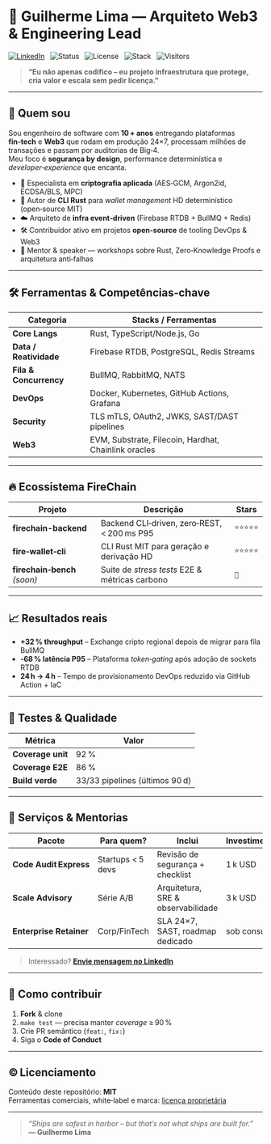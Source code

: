 # 👋 Guilherme Lima — Arquiteto Web3 & Engineering Lead  
[![LinkedIn](https://img.shields.io/badge/LinkedIn-Guilherme_Lima-0A66C2?style=for-the-badge&logo=linkedin&logoColor=white)](https://www.linkedin.com/in/guilhermelimadev-web3/) 
![Status](https://img.shields.io/badge/status-Production__Ready-brightgreen?style=for-the-badge) 
![License](https://img.shields.io/badge/license-MIT-green?style=for-the-badge) 
![Stack](https://img.shields.io/badge/stack-FireChain_v2.0.3a-FF6D00?style=for-the-badge) 
![Visitors](https://komarev.com/ghpvc/?username=guilhermelimadev&style=for-the-badge&color=blue)

> **“Eu não apenas codifico – eu projeto infraestrutura que protege, cria valor e escala sem pedir licença.”**

---

## 🚀 Quem sou

Sou engenheiro de software com **10 + anos** entregando plataformas **fin‑tech** e **Web3** que rodam em produção 24×7, processam milhões de transações e passam por auditorias de Big‑4.  
Meu foco é **segurança by design**, performance determinística e _developer‑experience_ que encanta.

* 🔐 Especialista em **criptografia aplicada** (AES‑GCM, Argon2id, ECDSA/BLS, MPC)  
* 🦀 Autor de **CLI Rust** para _wallet management_ HD determinístico (open‑source MIT)  
* ☁️ Arquiteto de **infra event‑driven** (Firebase RTDB + BullMQ + Redis)  
* 🛠️ Contribuidor ativo em projetos **open‑source** de tooling DevOps & Web3  
* 🎤 Mentor & speaker — workshops sobre Rust, Zero‑Knowledge Proofs e arquitetura anti‑falhas

---

## 🛠️ Ferramentas & Competências‑chave
| Categoria | Stacks / Ferramentas |
|-----------|---------------------|
| **Core Langs** | Rust, TypeScript/Node.js, Go |
| **Data / Reatividade** | Firebase RTDB, PostgreSQL, Redis Streams |
| **Fila & Concurrency** | BullMQ, RabbitMQ, NATS |
| **DevOps** | Docker, Kubernetes, GitHub Actions, Grafana |
| **Security** | TLS mTLS, OAuth2, JWKS, SAST/DAST pipelines |
| **Web3** | EVM, Substrate, Filecoin, Hardhat, Chainlink oracles |

---

## 🔥 Ecossistema FireChain
| Projeto | Descrição | Stars |
|---------|-----------|------|
| **firechain-backend** | Backend CLI‑driven, zero‑REST, < 200 ms P95 | `⭐️⭐️⭐️⭐️⭐️` |
| **fire‑wallet‑cli** | CLI Rust MIT para geração e derivação HD | `⭐️⭐️⭐️⭐️⭐️` |
| **firechain‑bench** *(soon)* | Suite de _stress tests_ E2E & métricas carbono | `🚧` |

---

## 📈 Resultados reais
* **+32 % throughput** – Exchange cripto regional depois de migrar para fila BullMQ
* **‑68 % latência P95** – Plataforma _token‑gating_ após adoção de sockets RTDB
* **24 h → 4 h** – Tempo de provisionamento DevOps reduzido via GitHub Action + IaC

---

## 🧪 Testes & Qualidade
| Métrica | Valor |
|---------|-------|
| **Coverage unit** | 92 % |
| **Coverage E2E** | 86 % |
| **Build verde** | 33/33 pipelines (últimos 90 d) |

---

## 💼 Serviços & Mentorias
| Pacote | Para quem? | Inclui | Investimento |
|--------|-----------|--------|--------------|
| **Code Audit Express** | Startups < 5 devs | Revisão de segurança + checklist | 1 k USD |
| **Scale Advisory** | Série A/B | Arquitetura, SRE & observabilidade | 3 k USD |
| **Enterprise Retainer** | Corp/FinTech | SLA 24×7, SAST, roadmap dedicado | sob consulta |

> Interessado? **[Envie mensagem no LinkedIn](https://www.linkedin.com/in/guilhermelimadev-web3/)**

---

## 🤝 Como contribuir
1. **Fork** & clone  
2. `make test` — precisa manter _coverage_ ≥ 90 %  
3. Crie PR semântico (`feat:`, `fix:`)  
4. Siga o **Code of Conduct**

---

## © Licenciamento
Conteúdo deste repositório: **MIT**  
Ferramentas comerciais, white‑label e marca: [licença proprietária](https://firechain.dev/license)

---

> _“Ships are safest in harbor – but that’s not what ships are built for.”_  
> **— Guilherme Lima**

